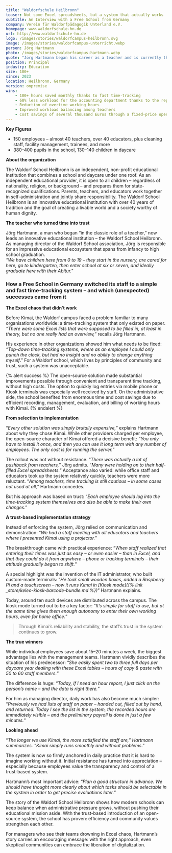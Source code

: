```yaml
---
title: "Waldorfschule Heilbronn"
teaser: Not some Excel spreadsheets, but a system that actually works
subtitle: An Interview with a Free School from Germany
company: Verein für Waldorfpädagogik Unterland e.V.
homepage: www.waldorfschule-hn.de
url: http://www.waldorfschule-hn.de
logo: /images/stories/waldorfcampus-heilbronn.svg
image: /images/stories/waldorfcampus-unterricht.webp
person: Jörg Hartmann
photo: /images/stories/waldorfcampus-hartmann.webp
quote: "Jörg Hartmann began his career as a teacher and is currently the managing director of the Association for Waldorf Education."
position: Principal
industry: Education
size: 100+
since: 2023
location: Heilbronn, Germany
version: onpremise
wins:
    - 100+ hours saved monthly thanks to fast time-tracking
    - 60% less workload for the accounting department thanks to the reporting function
    - Reduction of overtime working hours
    - Improved workload balancing among teachers
    - Cost savings of several thousand Euros through a fixed-price open-source solution
---
```


**Key Figures**

* 150 employees – almost 40 teachers, over 40 educators, plus cleaning staff, facility management, trainees, and more
* 380–400 pupils in the school, 130–140 children in daycare

**About the organization**

The Waldorf School Heilbronn is an independent, non-profit educational institution that combines a school and daycare under one roof. 
As an independent educational provider, it is open to all children – regardless of nationality, religion, or background – and prepares them for state-recognized qualifications. 
Parents, teachers, and educators work together in self-administration and jointly share responsibility. 
The Waldorf School Heilbronn is an innovative educational institution with over 40 years of tradition and the goal of creating a livable world and a society worthy of human dignity.

**The teacher who turned time into trust**

Jörg Hartmann, a man who began “in the classic role of a teacher,” now leads an innovative educational institution – the Waldorf School Heilbronn. 
As managing director of the Waldorf School association, Jörg is responsible for an impressive educational ecosystem that spans from infancy to high school graduation.  
*"We have children here from 0 to 19 – they start in the nursery, are cared for here, go to kindergarten, then enter school at six or seven, and ideally graduate here with their Abitur."*

<!-- PARTS -->

### How a Free School in Germany switched its staff to a simple and fast time-tracking system – and which (unexpected) successes came from it

**The Excel chaos that didn’t work**

Before Kimai, the Waldorf campus faced a problem familiar to many organisations worldwide: a time-tracking system that only existed on paper.  
*“There were some Excel lists that were supposed to be filled in, at least in theory, but no one really had an overview,*” recalls Jörg Hartmann.

His experience in other organizations showed him what needs to be fixed: *“Top-down time-tracking systems, where as an employee I could only punch the clock, but had no insight and no ability to change anything myself*.” 
For a Waldorf school, which lives by principles of community and trust, such a system was unacceptable.

{% alert success %}
The open-source solution made substantial improvements possible through convenient and transparent time tracking, without high costs. 
The option to quickly log entries via mobile phone or Kiosk terminals was especially well received by staff. 
On the administrative side, the school benefited from enormous time and cost savings due to efficient recording, management, evaluation, and billing of working hours with Kimai.
{% endalert %}

**From selection to implementation**

“*Every other solution was simply brutally expensive,”* explains Hartmann about why they chose Kimai. 
While other providers charged per employee, the open-source character of Kimai offered a decisive benefit: 
*“You only have to install it once, and then you can use it long term with any number of employees. The only cost is for running the server.*”

The rollout was not without resistance. “*There was actually a lot of pushback from teachers,*” Jörg admits. “*Many were holding on to their half-filled Excel spreadsheets."* 
Acceptance also varied: while office staff and educators took up the system relatively quickly, teachers were more reluctant. 
“*Among teachers, time tracking is still cautious – in some cases not used at all,*” Hartmann concedes.

But his approach was based on trust: “*Each employee should log into the time-tracking system themselves and also be able to make their own changes*.”

**A trust-based implementation strategy**

Instead of enforcing the system, Jörg relied on communication and demonstration: “*We had a staff meeting with all educators and teachers where I presented Kimai using a projector.*”

The breakthrough came with practical experience: “*When staff realized that entering their times was just as easy – or even easier – than in Excel, and that they could do it from anywhere – phone or tracking terminals – their attitude gradually began to shift.*”

A special highlight was the invention of the IT administrator, who built custom-made terminals: 
“*He took small wooden boxes, added a Raspberry Pi and a touchscreen – now it runs Kimai in [Kiosk mode]({% link _store/keleo-kiosk-barcode-bundle.md %})*” Hartmann explains.

Today, around ten such devices are distributed across the campus. The kiosk mode turned out to be a key factor: 
“*It’s simple for staff to use, but at the same time gives them enough autonomy to enter their own working hours, even for home office.*”

> Through Kimai’s reliability and stability, the staff’s trust in the system continues to grow.

**The true winners**

While individual employees save about 15–20 minutes a week, the biggest advantage lies with the management teams. Hartmann vividly describes the situation of his predecessor: 
“*She easily spent two to three full days per daycare year dealing with these Excel tables – hours of copy & paste with 50 to 60 staff members.*”

The difference is huge: “*Today, if I need an hour report, I just click on the person’s name – and the data is right there.*”

For him as managing director, daily work has also become much simpler: 
“*Previously we had lists of staff on paper – handed out, filled out by hand, and returned. Today I see the list in the system, the recorded hours are immediately visible – and the preliminary payroll is done in just a few minutes.*”

**Looking ahead**

“*The longer we use Kimai, the more satisfied the staff are,” Hartmann summarizes. “Kimai simply runs smoothly and without problems*.”

The system is now so firmly anchored in daily practice that it is hard to imagine working without it. 
Initial resistance has turned into appreciation – especially because employees value the transparency and control of a trust-based system.

Hartmann’s most important advice: “*Plan a good structure in advance. We should have thought more clearly about which tasks should be selectable in the system in order to get precise evaluations later.*”

The story of the Waldorf School Heilbronn shows how modern schools can keep balance when administrative pressure grows, without pushing their educational mission aside. 
With the trust-based introduction of an open-source system, the school has proven: efficiency and community values strengthen each other.

For managers who see their teams drowning in Excel chaos, Hartmann’s story carries an encouraging message: with the right approach, even skeptical communities can embrace the liberation of digitalization.
